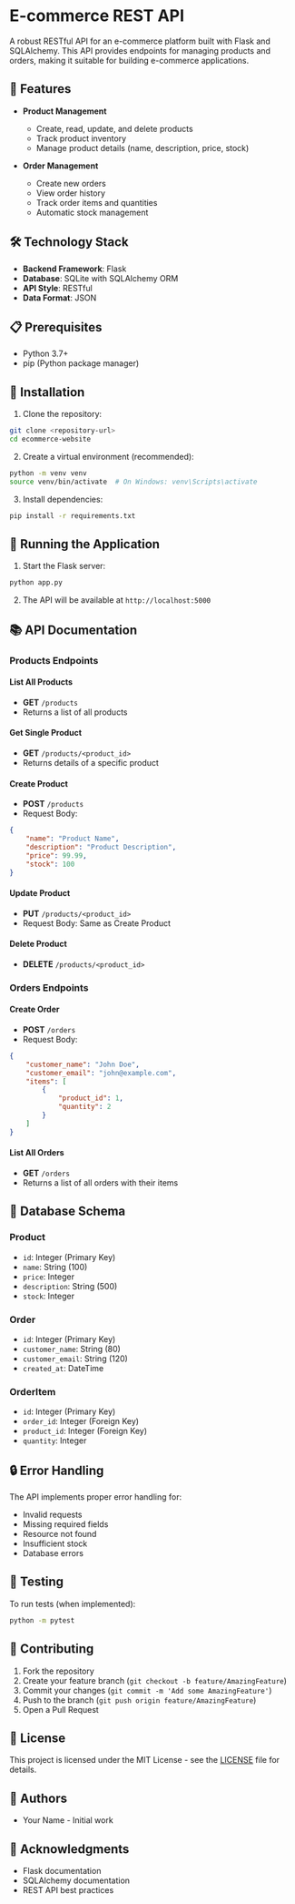 # E-commerce REST API

A robust RESTful API for an e-commerce platform built with Flask and SQLAlchemy. This API provides endpoints for managing products and orders, making it suitable for building e-commerce applications.

## 🚀 Features

- **Product Management**
  - Create, read, update, and delete products
  - Track product inventory
  - Manage product details (name, description, price, stock)

- **Order Management**
  - Create new orders
  - View order history
  - Track order items and quantities
  - Automatic stock management

## 🛠️ Technology Stack

- **Backend Framework**: Flask
- **Database**: SQLite with SQLAlchemy ORM
- **API Style**: RESTful
- **Data Format**: JSON

## 📋 Prerequisites

- Python 3.7+
- pip (Python package manager)

## 🔧 Installation

1. Clone the repository:
```bash
git clone <repository-url>
cd ecommerce-website
```

2. Create a virtual environment (recommended):
```bash
python -m venv venv
source venv/bin/activate  # On Windows: venv\Scripts\activate
```

3. Install dependencies:
```bash
pip install -r requirements.txt
```

## 🚀 Running the Application

1. Start the Flask server:
```bash
python app.py
```

2. The API will be available at `http://localhost:5000`

## 📚 API Documentation

### Products Endpoints

#### List All Products
- **GET** `/products`
- Returns a list of all products

#### Get Single Product
- **GET** `/products/<product_id>`
- Returns details of a specific product

#### Create Product
- **POST** `/products`
- Request Body:
```json
{
    "name": "Product Name",
    "description": "Product Description",
    "price": 99.99,
    "stock": 100
}
```

#### Update Product
- **PUT** `/products/<product_id>`
- Request Body: Same as Create Product

#### Delete Product
- **DELETE** `/products/<product_id>`

### Orders Endpoints

#### Create Order
- **POST** `/orders`
- Request Body:
```json
{
    "customer_name": "John Doe",
    "customer_email": "john@example.com",
    "items": [
        {
            "product_id": 1,
            "quantity": 2
        }
    ]
}
```

#### List All Orders
- **GET** `/orders`
- Returns a list of all orders with their items

## 💾 Database Schema

### Product
- `id`: Integer (Primary Key)
- `name`: String (100)
- `price`: Integer
- `description`: String (500)
- `stock`: Integer

### Order
- `id`: Integer (Primary Key)
- `customer_name`: String (80)
- `customer_email`: String (120)
- `created_at`: DateTime

### OrderItem
- `id`: Integer (Primary Key)
- `order_id`: Integer (Foreign Key)
- `product_id`: Integer (Foreign Key)
- `quantity`: Integer

## 🔒 Error Handling

The API implements proper error handling for:
- Invalid requests
- Missing required fields
- Resource not found
- Insufficient stock
- Database errors

## 🧪 Testing

To run tests (when implemented):
```bash
python -m pytest
```

## 📝 Contributing

1. Fork the repository
2. Create your feature branch (`git checkout -b feature/AmazingFeature`)
3. Commit your changes (`git commit -m 'Add some AmazingFeature'`)
4. Push to the branch (`git push origin feature/AmazingFeature`)
5. Open a Pull Request

## 📄 License

This project is licensed under the MIT License - see the [LICENSE](LICENSE) file for details.

## 👥 Authors

- Your Name - Initial work

## 🙏 Acknowledgments

- Flask documentation
- SQLAlchemy documentation
- REST API best practices
